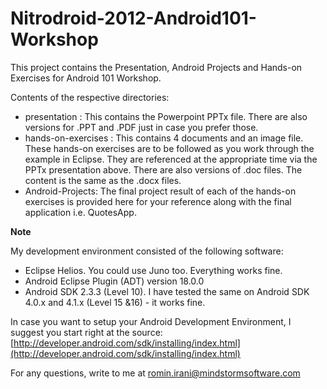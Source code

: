 Nitrodroid-2012-Android101-Workshop
===================================

This project contains the Presentation, Android Projects and Hands-on Exercises for Android 101 Workshop.

Contents of the respective directories:

- presentation
: This contains the Powerpoint PPTx file. There are also versions for .PPT and .PDF just in case you prefer those.
- hands-on-exercises : This contains 4 documents and an image file. These hands-on exercises are to be followed as you work through the example in Eclipse. They are referenced at the appropriate time via the PPTx presentation above. There are also versions of .doc files. The content is the same as the .docx files.
- Android-Projects: The final project result of each of the hands-on exercises is provided here for your reference along with the final application i.e. QuotesApp.

**Note**

My development environment consisted of the following software:

- Eclipse Helios. You could use Juno too. Everything works fine.
- Android Eclipse Plugin (ADT) version 18.0.0
- Android SDK 2.3.3 (Level 10). I have tested the same on Android SDK 4.0.x and 4.1.x (Level 15 &16) - it works fine.

In case you want to setup your Android Development Environment, I suggest you start right at the source: [http://developer.android.com/sdk/installing/index.html](http://developer.android.com/sdk/installing/index.html)

For any questions, write to me at [romin.irani@mindstormsoftware.com](mailto:romin.irani@mindstormsoftware.com)
